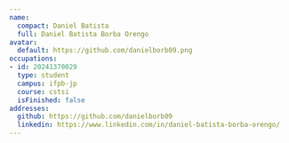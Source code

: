 ```yaml
---
name:
  compact: Daniel Batista
  full: Daniel Batista Borba Orengo
avatar:
  default: https://github.com/danielborb09.png
occupations:
- id: 20241370029
  type: student
  campus: ifpb-jp
  course: cstsi
  isFinished: false
addresses:
  github: https://github.com/danielborb09
  linkedin: https://www.linkedin.com/in/daniel-batista-borba-orengo/
---
```


